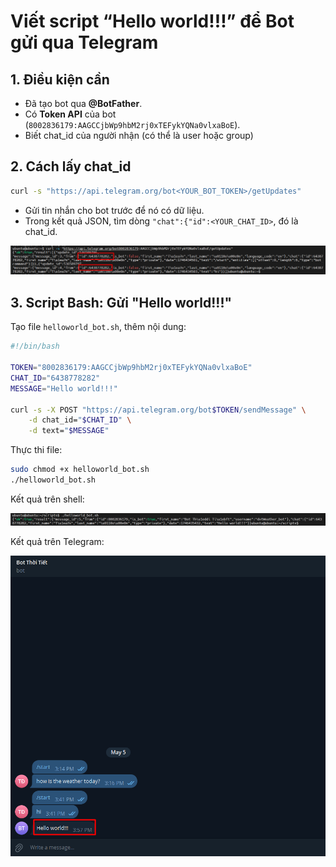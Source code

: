 # Viết script “Hello world!!!” để Bot gửi qua Telegram

## 1. Điều kiện cần

- Đã tạo bot qua **@BotFather**.
- Có **Token API** của bot (`8002836179:AAGCCjbWp9hbM2rj0xTEFykYQNa0vlxaBoE`).
- Biết chat_id của người nhận (có thể là user hoặc group)

## 2. Cách lấy chat_id

```bash
curl -s "https://api.telegram.org/bot<YOUR_BOT_TOKEN>/getUpdates"
```

- Gửi tin nhắn cho bot trước để nó có dữ liệu.
- Trong kết quả JSON, tìm dòng `"chat":{"id":<YOUR_CHAT_ID>`, đó là chat_id.

![bot ID](./images/botid.png)

## 3. Script Bash: Gửi "Hello world!!!"

Tạo file `helloworld_bot.sh`, thêm nội dung:

```bash
#!/bin/bash

TOKEN="8002836179:AAGCCjbWp9hbM2rj0xTEFykYQNa0vlxaBoE"
CHAT_ID="6438778282"
MESSAGE="Hello world!!!"

curl -s -X POST "https://api.telegram.org/bot$TOKEN/sendMessage" \
    -d chat_id="$CHAT_ID" \
    -d text="$MESSAGE"
```

Thực thi file:

```bash
sudo chmod +x helloworld_bot.sh
./helloworld_bot.sh
```

Kết quả trên shell:

![hello world](./images/helloworld.png)

Kết quả trên Telegram:

![hello world](./images/helloworld_tele.png)
